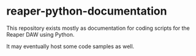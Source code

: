 # reaper-python-documentation

This repository exists mostly as documentation for coding scripts for the Reaper DAW using Python.

It may eventually host some code samples as well.

